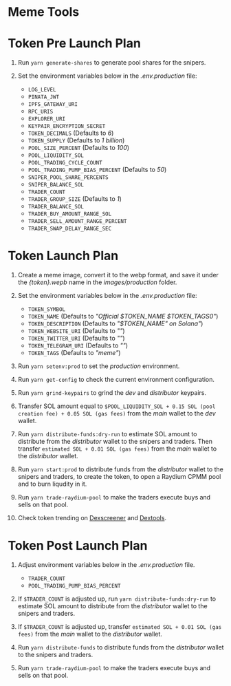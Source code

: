 # Meme Tools

# Token Pre Launch Plan

1. Run `yarn generate-shares` to generate pool shares for the snipers.

2. Set the environment variables below in the _.env.production_ file:

    - `LOG_LEVEL`
    - `PINATA_JWT`
    - `IPFS_GATEWAY_URI`
    - `RPC_URIS`
    - `EXPLORER_URI`
    - `KEYPAIR_ENCRYPTION_SECRET`
    - `TOKEN_DECIMALS` (Defaults to _6_)
    - `TOKEN_SUPPLY` (Defaults to _1 billion_)
    - `POOL_SIZE_PERCENT` (Defaults to _100_)
    - `POOL_LIQUIDITY_SOL`
    - `POOL_TRADING_CYCLE_COUNT`
    - `POOL_TRADING_PUMP_BIAS_PERCENT` (Defaults to _50_)
    - `SNIPER_POOL_SHARE_PERCENTS`
    - `SNIPER_BALANCE_SOL`
    - `TRADER_COUNT`
    - `TRADER_GROUP_SIZE` (Defaults to _1_)
    - `TRADER_BALANCE_SOL`
    - `TRADER_BUY_AMOUNT_RANGE_SOL`
    - `TRADER_SELL_AMOUNT_RANGE_PERCENT`
    - `TRADER_SWAP_DELAY_RANGE_SEC`

# Token Launch Plan

1. Create a meme image, convert it to the webp format, and save it under the _{token}.wepb_ name in the _images/production_ folder.

2. Set the environment variables below in the _.env.production_ file:

    - `TOKEN_SYMBOL`
    - `TOKEN_NAME` (Defaults to _"Official $TOKEN_NAME $TOKEN_TAGS0"_)
    - `TOKEN_DESCRIPTION` (Defaults to _"$TOKEN_NAME" on Solana"_)
    - `TOKEN_WEBSITE_URI` (Defaults to _""_)
    - `TOKEN_TWITTER_URI` (Defaults to _""_)
    - `TOKEN_TELEGRAM_URI` (Defaults to _""_)
    - `TOKEN_TAGS` (Defaults to _"meme"_)

3. Run `yarn setenv:prod` to set the _production_ environment.

4. Run `yarn get-config` to check the current environment configuration.

5. Run `yarn grind-keypairs` to grind the _dev_ and _distributor_ keypairs.

6. Transfer SOL amount equal to `$POOL_LIQUIDITY_SOL + 0.15 SOL (pool creation fee) + 0.05 SOL (gas fees)` from the _main_ wallet to the _dev_ wallet.

7. Run `yarn distribute-funds:dry-run` to estimate SOL amount to distribute from the _distributor_ wallet to the snipers and traders. Then transfer `estimated SOL + 0.01 SOL (gas fees)` from the _main_ wallet to the _distributor_ wallet.

8. Run `yarn start:prod` to distribute funds from the _distributor_ wallet to the snipers and traders, to create the token, to open a Raydium CPMM pool and to burn liqudity in it.

9. Run `yarn trade-raydium-pool` to make the traders execute buys and sells on that pool.

10. Check token trending on [Dexscreener](https://dexscreener.com/?rankBy=trendingScoreM5&order=desc) and [Dextools](https://www.dextools.io/app/en/solana/pairs).

# Token Post Launch Plan

1. Adjust environment variables below in the _.env.production_ file.

    - `TRADER_COUNT`
    - `POOL_TRADING_PUMP_BIAS_PERCENT`

2. If `$TRADER_COUNT` is adjusted up, run `yarn distribute-funds:dry-run` to estimate SOL amount to distribute from the _distributor_ wallet to the snipers and traders.

3. If `$TRADER_COUNT` is adjusted up, transfer `estimated SOL + 0.01 SOL (gas fees)` from the _main_ wallet to the _distributor_ wallet.

4. Run `yarn distribute-funds` to distribute funds from the _distributor_ wallet to the snipers and traders.

5. Run `yarn trade-raydium-pool` to make the traders execute buys and sells on that pool.
